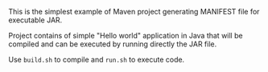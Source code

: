 This is the simplest example of Maven project generating MANIFEST file for executable JAR. 

Project contains of simple "Hello world" application in Java that will be compiled and can be executed by running directly the JAR file.

Use `build.sh` to compile and `run.sh` to execute code.
